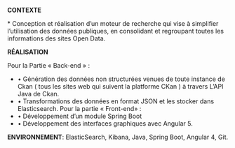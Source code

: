 **CONTEXTE**
<p>
* Conception et réalisation d’un moteur de recherche qui vise à simplifier l’utilisation des données
publiques, en consolidant et regroupant toutes les informations des sites Open Data.
</p>

**RÉALISATION**

Pour la Partie « Back-end » :
* • Génération des données non structurées venues de toute instance de Ckan ( tous les sites
web qui suivent la platforme CKan ) à travers L’API Java de Ckan.
* • Transformations des données en format JSON et les stocker dans Elasticsearch.
Pour la partie « Front-end» :
* • Développement d’un module Spring Boot
* • Développement des interfaces graphiques avec Angular 5.

**ENVIRONNEMENT**:  ElasticSearch, Kibana, Java, Spring Boot, Angular 4, Git.
